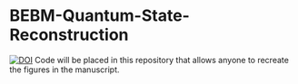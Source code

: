 # BEBM-Quantum-State-Reconstruction
[![DOI](https://zenodo.org/badge/512882781.svg)](https://zenodo.org/badge/latestdoi/512882781)
Code will be placed in this repository that allows anyone to recreate the figures in the manuscript. 

